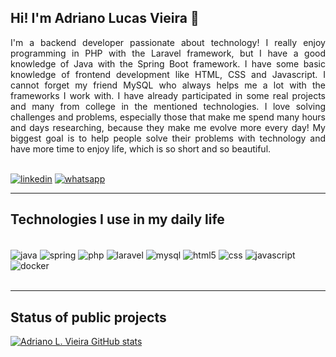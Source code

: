 ## Hi! I'm Adriano Lucas Vieira 🤙


<div align="justify">
    I'm a backend developer passionate about technology! I really enjoy programming in PHP with the Laravel framework, but I have a good knowledge of Java with the Spring Boot framework. I have some basic knowledge of frontend development like HTML, CSS and Javascript. I cannot forget my friend MySQL who always helps me a lot with the frameworks I work with. I have already participated in some real projects and many from college in the mentioned technologies. I love solving challenges and problems, especially those that make me spend many hours and days researching, because they make me evolve more every day! My biggest goal is to help people solve their problems with technology and have more time to enjoy life, which is so short and so beautiful.
</div><br>

[![linkedin](https://img.shields.io/badge/LinkedIn-0077B5?style=for-the-badge&logo=linkedin&logoColor=white)](https://www.linkedin.com/in/adriano-lucas-vieira-20a152185/)
[![whatsapp](https://img.shields.io/badge/WhatsApp-25D366?style=for-the-badge&logo=whatsapp&logoColor=white)](https://api.whatsapp.com/send?phone=5551982497587)

<hr>

## Technologies I use in my daily life

<div style="display: inline_block"><br>
    <img align="center" alt="java" src="https://img.shields.io/badge/Java-ED8B00?style=for-the-badge&logo=java&logoColor=white" />
    <img align="center" alt="spring" src="https://img.shields.io/badge/Spring-6DB33F?style=for-the-badge&logo=spring&logoColor=white" />
    <img align="center" alt="php" src="https://img.shields.io/badge/PHP-777BB4?style=for-the-badge&logo=php&logoColor=white" />
    <img align="center" alt="laravel" src="https://img.shields.io/badge/Laravel-FF2D20?style=for-the-badge&logo=laravel&logoColor=white" />
    <img align="center" alt="mysql" src="https://img.shields.io/badge/MySQL-005C84?style=for-the-badge&logo=mysql&logoColor=white" />
    <img align="center" alt="html5" src="https://img.shields.io/badge/HTML5-E34F26?style=for-the-badge&logo=html5&logoColor=white" />
    <img align="center" alt="css" src="https://img.shields.io/badge/CSS-239120?&style=for-the-badge&logo=css3&logoColor=white" />
    <img align="center" alt="javascript" src="https://img.shields.io/badge/JavaScript-F7DF1E?style=for-the-badge&logo=javascript&logoColor=black" />
    <img align="center" alt="docker" src="https://img.shields.io/badge/docker-%230db7ed.svg?style=for-the-badge&logo=docker&logoColor=white" />
</div><br>

<hr>

## Status of public projects

[![Adriano L. Vieira GitHub stats](https://github-readme-stats.vercel.app/api/wakatime?username=adrianolvti)](https://github.com/adrianolvti/github-readme-stats)
<!-- ![Adriano L. Vieira GitHub stats](https://github-readme-stats.vercel.app/api?username=adrianolvti&show_icons=true&theme=radical) -->
<!-- [![Top Langs](https://github-readme-stats.vercel.app/api/top-langs/?username=adrianolvti&layout=compact)](https://github.com/adrianolvti/github-readme-stats) -->
